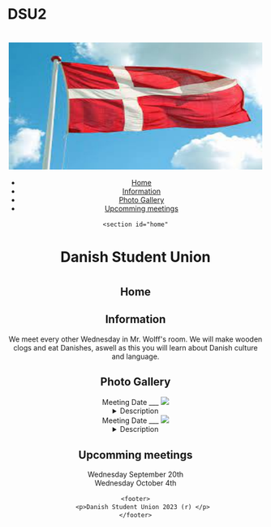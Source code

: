 # DSU2 
<!DOCTYPE html>
<html lang="en">
<head>
    <meta charset="UTF-8">
    <meta name="viewport" content="width=device-width, initial-scale=1.0">
    <link rel="stylesheet" href="styles.css"> 
</head>
<body>
    <header>
        <h1> </h1>
        <img src = "denmark flag.jpeg" width = "500" height ="250"> 
        <nav>
            <ul>
                <li><a href="#home">Home</a>
                <li><a href="#shop">Information</a></li>
                <li><a href="#watch 1">Photo Gallery</a></li>
                <li><a href="#about">Upcomming meetings</a></li>
            </ul>
        </nav>

    <section id="home"
  <h1> Danish Student Union<h1> 
    </section>
<h2> Home </h2> 
    <section id="shop">
<h2> Information </h2> 
  <p> We meet every other Wednesday in Mr. Wolff's room. We will make wooden clogs and eat Danishes, aswell as this you will learn about Danish culture and language. </p>
  </section>
    <h2> Photo Gallery </h2>
    <section id= "watch 1" 
    <h2> Meeting Date ___ </h2> 
    <img src = "Image1.png" width ="250">

   <details><summary> Description </summary> 
    <p> Photo Info about meeting and stuff </p>
   </section>
   <section id= "watch 2" 
   <h2> Meeting Date ___ </h2> 
   <img src = "Image2.png" width ="250">
  <details><summary> Description </summary> 
   <p>  </p>
  </details>
  </section>
    <section id="about">
    <h2> Upcomming meetings </h2>
    <p> Wednesday September 20th <br>
    Wednesday October 4th </p>

 

    <footer>
        <p>Danish Student Union 2023 (r) </p>
    </footer>
  </header>
</body>
</html>


    
